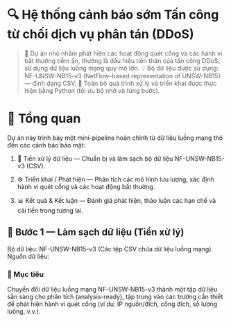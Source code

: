 # 🔍 Hệ thống cảnh báo sớm Tấn công từ chối dịch vụ phân tán (DDoS)
> 🚀 Dự án nhỏ nhằm phát hiện các hoạt động quét cổng và các hành vi bất thường tiềm ẩn, thường là dấu hiệu tiền thân của tấn công DDoS, sử dụng dữ liệu luồng mạng quy mô lớn.
> 💡 Bộ dữ liệu được sử dụng: NF-UNSW-NB15-v3 (NetFlow-based representation of UNSW-NB15) — định dạng CSV.
> 🧪 Toàn bộ quá trình xử lý và triển khai được thực hiện bằng Python (tối ưu bộ nhớ và từng bước).

# 🧬 Tổng quan
Dự án này trình bày một mini-pipeline hoàn chỉnh từ dữ liệu luồng mạng thô đến các cảnh báo bảo mật:

1. 🧹 Tiền xử lý dữ liệu — Chuẩn bị và làm sạch bộ dữ liệu NF-UNSW-NB15-v3 (CSV).

2. ⚙️ Triển khai / Phát hiện — Phân tích các mô hình lưu lượng, xác định hành vi quét cổng và các hoạt động bất thường.

3. 📊 Kết quả & Kết luận — Đánh giá phát hiện, thảo luận các hạn chế và cải tiến trong tương lai.

## 🧹 Bước 1 — Làm sạch dữ liệu (Tiền xử lý)
Bộ dữ liệu: NF-UNSW-NB15-v3 (Các tệp CSV chứa dữ liệu luồng mạng)
Nguồn dữ liệu: [](https://staff.itee.uq.edu.au/marius/NIDS_datasets/)


### 🎯 Mục tiêu
Chuyển đổi dữ liệu luồng mạng NF-UNSW-NB15-v3 thành một tập dữ liệu sẵn sàng cho phân tích (analysis-ready), tập trung vào các trường cần thiết để phát hiện hành vi quét cổng (ví dụ: IP nguồn/đích, cổng đích, số lượng luồng, v.v.).
